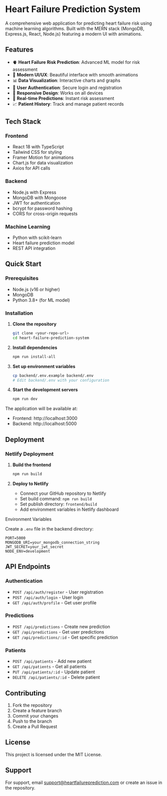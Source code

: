 # Heart Failure Prediction System

A comprehensive web application for predicting heart failure risk using machine learning algorithms. Built with the MERN stack (MongoDB, Express.js, React, Node.js) featuring a modern UI with animations.

## Features

- 🫀 **Heart Failure Risk Prediction**: Advanced ML model for risk assessment
- 🎨 **Modern UI/UX**: Beautiful interface with smooth animations
- 📊 **Data Visualization**: Interactive charts and graphs
- 🔐 **User Authentication**: Secure login and registration
- 📱 **Responsive Design**: Works on all devices
- 🚀 **Real-time Predictions**: Instant risk assessment
- 📈 **Patient History**: Track and manage patient records

## Tech Stack

### Frontend
- React 18 with TypeScript
- Tailwind CSS for styling
- Framer Motion for animations
- Chart.js for data visualization
- Axios for API calls

### Backend
- Node.js with Express
- MongoDB with Mongoose
- JWT for authentication
- bcrypt for password hashing
- CORS for cross-origin requests

### Machine Learning
- Python with scikit-learn
- Heart failure prediction model
- REST API integration

## Quick Start

### Prerequisites
- Node.js (v16 or higher)
- MongoDB
- Python 3.8+ (for ML model)

### Installation

1. **Clone the repository**
   ```bash
   git clone <your-repo-url>
   cd heart-failure-prediction-system
   ```

2. **Install dependencies**
   ```bash
   npm run install-all
   ```

3. **Set up environment variables**
   ```bash
   cp backend/.env.example backend/.env
   # Edit backend/.env with your configuration
   ```

4. **Start the development servers**
   ```bash
   npm run dev
   ```

The application will be available at:
- Frontend: http://localhost:3000
- Backend: http://localhost:5000

## Deployment

### Netlify Deployment

1. **Build the frontend**
   ```bash
   npm run build
   ```

2. **Deploy to Netlify**
   - Connect your GitHub repository to Netlify
   - Set build command: `npm run build`
   - Set publish directory: `frontend/build`
   - Add environment variables in Netlify dashboard

 Environment Variables

Create a `.env` file in the backend directory:

```env
PORT=5000
MONGODB_URI=your_mongodb_connection_string
JWT_SECRET=your_jwt_secret
NODE_ENV=development
```

## API Endpoints

### Authentication
- `POST /api/auth/register` - User registration
- `POST /api/auth/login` - User login
- `GET /api/auth/profile` - Get user profile

### Predictions
- `POST /api/predictions` - Create new prediction
- `GET /api/predictions` - Get user predictions
- `GET /api/predictions/:id` - Get specific prediction

### Patients
- `POST /api/patients` - Add new patient
- `GET /api/patients` - Get all patients
- `PUT /api/patients/:id` - Update patient
- `DELETE /api/patients/:id` - Delete patient

## Contributing

1. Fork the repository
2. Create a feature branch
3. Commit your changes
4. Push to the branch
5. Create a Pull Request

## License

This project is licensed under the MIT License.

## Support

For support, email support@heartfailureprediction.com or create an issue in the repository. 